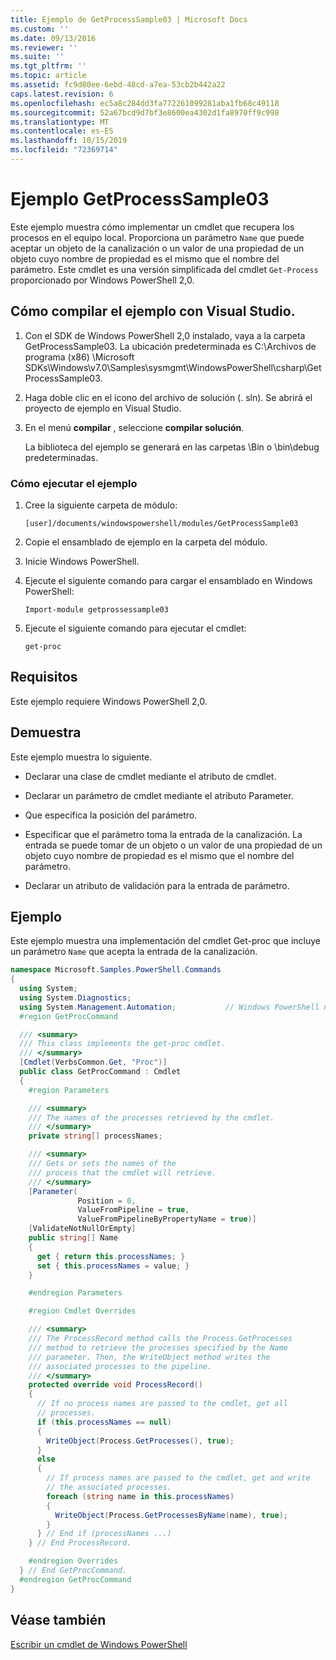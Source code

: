 ```yaml
---
title: Ejemplo de GetProcessSample03 | Microsoft Docs
ms.custom: ''
ms.date: 09/13/2016
ms.reviewer: ''
ms.suite: ''
ms.tgt_pltfrm: ''
ms.topic: article
ms.assetid: fc9d80ee-6ebd-48cd-a7ea-53cb2b442a22
caps.latest.revision: 6
ms.openlocfilehash: ec5a8c284dd3fa772261099281aba1fb68c49118
ms.sourcegitcommit: 52a67bcd9d7bf3e8600ea4302d1fa8970ff9c998
ms.translationtype: MT
ms.contentlocale: es-ES
ms.lasthandoff: 10/15/2019
ms.locfileid: "72369714"
---
```

# <a name="getprocesssample03-sample"></a>Ejemplo GetProcessSample03

Este ejemplo muestra cómo implementar un cmdlet que recupera los procesos en el equipo local. Proporciona un parámetro `Name` que puede aceptar un objeto de la canalización o un valor de una propiedad de un objeto cuyo nombre de propiedad es el mismo que el nombre del parámetro. Este cmdlet es una versión simplificada del cmdlet `Get-Process` proporcionado por Windows PowerShell 2,0.

## <a name="how-to-build-the-sample-using-visual-studio"></a>Cómo compilar el ejemplo con Visual Studio.

1. Con el SDK de Windows PowerShell 2,0 instalado, vaya a la carpeta GetProcessSample03. La ubicación predeterminada es C:\Archivos de programa (x86) \Microsoft SDKs\Windows\v7.0\Samples\sysmgmt\WindowsPowerShell\csharp\GetProcessSample03.

2. Haga doble clic en el icono del archivo de solución (. sln). Se abrirá el proyecto de ejemplo en Visual Studio.

3. En el menú **compilar** , seleccione **compilar solución**.

    La biblioteca del ejemplo se generará en las carpetas \Bin o \bin\debug predeterminadas.

### <a name="how-to-run-the-sample"></a>Cómo ejecutar el ejemplo

1. Cree la siguiente carpeta de módulo:

    `[user]/documents/windowspowershell/modules/GetProcessSample03`

2. Copie el ensamblado de ejemplo en la carpeta del módulo.

3. Inicie Windows PowerShell.

4. Ejecute el siguiente comando para cargar el ensamblado en Windows PowerShell:

    `Import-module getprossessample03`

5. Ejecute el siguiente comando para ejecutar el cmdlet:

    `get-proc`

## <a name="requirements"></a>Requisitos

Este ejemplo requiere Windows PowerShell 2,0.

## <a name="demonstrates"></a>Demuestra

Este ejemplo muestra lo siguiente.

- Declarar una clase de cmdlet mediante el atributo de cmdlet.

- Declarar un parámetro de cmdlet mediante el atributo Parameter.

- Que especifica la posición del parámetro.

- Especificar que el parámetro toma la entrada de la canalización. La entrada se puede tomar de un objeto o un valor de una propiedad de un objeto cuyo nombre de propiedad es el mismo que el nombre del parámetro.

- Declarar un atributo de validación para la entrada de parámetro.

## <a name="example"></a>Ejemplo

Este ejemplo muestra una implementación del cmdlet Get-proc que incluye un parámetro `Name` que acepta la entrada de la canalización.

```csharp
namespace Microsoft.Samples.PowerShell.Commands
{
  using System;
  using System.Diagnostics;
  using System.Management.Automation;           // Windows PowerShell namespace
  #region GetProcCommand

  /// <summary>
  /// This class implements the get-proc cmdlet.
  /// </summary>
  [Cmdlet(VerbsCommon.Get, "Proc")]
  public class GetProcCommand : Cmdlet
  {
    #region Parameters

    /// <summary>
    /// The names of the processes retrieved by the cmdlet.
    /// </summary>
    private string[] processNames;

    /// <summary>
    /// Gets or sets the names of the
    /// process that the cmdlet will retrieve.
    /// </summary>
    [Parameter(
               Position = 0,
               ValueFromPipeline = true,
               ValueFromPipelineByPropertyName = true)]
    [ValidateNotNullOrEmpty]
    public string[] Name
    {
      get { return this.processNames; }
      set { this.processNames = value; }
    }

    #endregion Parameters

    #region Cmdlet Overrides

    /// <summary>
    /// The ProcessRecord method calls the Process.GetProcesses
    /// method to retrieve the processes specified by the Name
    /// parameter. Then, the WriteObject method writes the
    /// associated processes to the pipeline.
    /// </summary>
    protected override void ProcessRecord()
    {
      // If no process names are passed to the cmdlet, get all
      // processes.
      if (this.processNames == null)
      {
        WriteObject(Process.GetProcesses(), true);
      }
      else
      {
        // If process names are passed to the cmdlet, get and write
        // the associated processes.
        foreach (string name in this.processNames)
        {
          WriteObject(Process.GetProcessesByName(name), true);
        }
      } // End if (processNames ...)
    } // End ProcessRecord.

    #endregion Overrides
  } // End GetProcCommand.
  #endregion GetProcCommand
}
```

## <a name="see-also"></a>Véase también

[Escribir un cmdlet de Windows PowerShell](./writing-a-windows-powershell-cmdlet.md)
